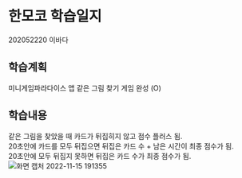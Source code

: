 # 한모코 학습일지
202052220 이바다
## 학습계획
미니게임파라다이스 앱 같은 그림 찾기 게임 완성 (O)
## 학습내용
같은 그림을 찾았을 때 카드가 뒤집히지 않고 점수 플러스 됨.<br>
20초안에 카드를 모두 뒤집으면 뒤집은 카드 수 + 남은 시간이 최종 점수가 됨.<br>
20초안에 모두 뒤집지 못하면 뒤집은 카드 수가 최종 점수가 됨.<br>
![화면 캡처 2022-11-15 191355](https://user-images.githubusercontent.com/80818640/201893470-5b8d7eaf-4bf3-49e3-bf2b-7a4a3464b211.png)
